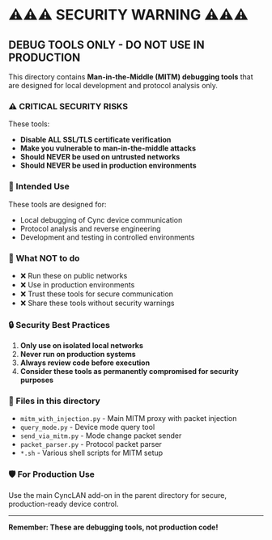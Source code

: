 # ⚠️⚠️⚠️ SECURITY WARNING ⚠️⚠️⚠️

## DEBUG TOOLS ONLY - DO NOT USE IN PRODUCTION

This directory contains **Man-in-the-Middle (MITM) debugging tools** that are designed for local development and protocol analysis only.

### ⚠️ CRITICAL SECURITY RISKS

These tools:
- **Disable ALL SSL/TLS certificate verification**
- **Make you vulnerable to man-in-the-middle attacks**
- **Should NEVER be used on untrusted networks**
- **Should NEVER be used in production environments**

### 🎯 Intended Use

These tools are designed for:
- Local debugging of Cync device communication
- Protocol analysis and reverse engineering
- Development and testing in controlled environments

### 🚫 What NOT to do

- ❌ Run these on public networks
- ❌ Use in production environments
- ❌ Trust these tools for secure communication
- ❌ Share these tools without security warnings

### 🔒 Security Best Practices

1. **Only use on isolated local networks**
2. **Never run on production systems**
3. **Always review code before execution**
4. **Consider these tools as permanently compromised for security purposes**

### 📁 Files in this directory

- `mitm_with_injection.py` - Main MITM proxy with packet injection
- `query_mode.py` - Device mode query tool
- `send_via_mitm.py` - Mode change packet sender
- `packet_parser.py` - Protocol packet parser
- `*.sh` - Various shell scripts for MITM setup

### 🛡️ For Production Use

Use the main CyncLAN add-on in the parent directory for secure, production-ready device control.

---

**Remember: These are debugging tools, not production code!**